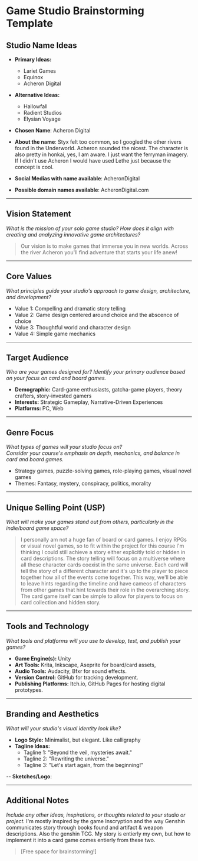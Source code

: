 # Game Studio Brainstorming Template

## Studio Name Ideas
- **Primary Ideas:**
  - Lariet Games
  - Equinox
  - Acheron Digital
- **Alternative Ideas:**
  - Hallowfall
  - Radient Studios
  - Elysian Voyage

- **Chosen Name**: Acheron Digital
- **About the name**: Styx felt too common, so I googled the other rivers found in the Underworld. Acheron sounded the nicest. The character is also pretty in honkai, yes, I am aware. I just want the ferryman imagery. If I didn't use Acheron I would have used Lethe just because the concept is cool.
- **Social Medias with name available**: AcheronDigital
- **Possible domain names available**: AcheronDigital.com

---

## Vision Statement
*What is the mission of your solo game studio? How does it align with creating and analyzing innovative game architectures?*

> Our vision is to make games that immerse you in new worlds. Across the river Acheron you'll find adventure that starts your life anew!

---

## Core Values
*What principles guide your studio's approach to game design, architecture, and development?*

- Value 1: Compelling and dramatic story telling
- Value 2: Game design centered around choice and the abscence of choice
- Value 3: Thoughtful world and character design
- Value 4: Simple game mechanics

---

## Target Audience
*Who are your games designed for? Identify your primary audience based on your focus on card and board games.*

- **Demographic:** Card-game enthusiasts, gatcha-game players, theory crafters, story-invested gamers
- **Interests:** Strategic Gameplay, Narrative-Driven Experiences
- **Platforms:** PC, Web

---

## Genre Focus
*What types of games will your studio focus on?*  
*Consider your course's emphasis on depth, mechanics, and balance in card and board games.*

- Strategy games, puzzle-solving games, role-playing games, visual novel games
- Themes: Fantasy, mystery, conspiracy, politics, morality

---

## Unique Selling Point (USP)
*What will make your games stand out from others, particularly in the indie/board game space?*

> I personally am not a huge fan of board or card games. I enjoy RPGs or visual novel games, so to fit within the project for this course I'm thinking I could still achieve a story either explicitly told or hidden in card descriptions.
> The story telling will focus on a multiverse where all these character cards coexist in the same universe. Each card will tell the story of a different character and it's up to the player to piece together how all of the events come together. This way, we'll be able to leave hints regarding the timeline and have cameos of characters from other games that hint towards their role in the overarching story. The card game itself can be simple to allow for players to focus on card collection and hidden story.

---

## Tools and Technology
*What tools and platforms will you use to develop, test, and publish your games?*

- **Game Engine(s):** Unity
- **Art Tools:** Krita, Inkscape, Aseprite for board/card assets, 
- **Audio Tools:** Audacity, Bfxr for sound effects.
- **Version Control:** GitHub for tracking development.
- **Publishing Platforms:** Itch.io, GitHub Pages for hosting digital prototypes.

---

## Branding and Aesthetics
*What will your studio's visual identity look like?*

- **Logo Style:** Minimalist, but elegant. Like calligraphy
- **Tagline Ideas:** 
  - Tagline 1: "Beyond the veil, mysteries await."
  - Tagline 2: "Rewriting the universe."
  - Tagline 3: "Let's start again, from the beginning!"

-- **Sketches/Logo**:

---

## Additional Notes
*Include any other ideas, inspirations, or thoughts related to your studio or project.*
I'm mostly inspired by the game Inscryption and the way Genshin communicates story through books found and artifact & weapon descriptions. Also the genshin TCG. My story is entierly my own, but how to implement it into a card game comes entierly from these two.

> [Free space for brainstorming!]
